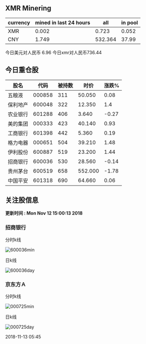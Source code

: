 ## XMR Minering

|currency|mined in last 24 hours|all|in pool|
|---|---|---|---|
|XMR|0.002|0.723|0.052|
|CNY|1.749|532.364|37.99|

今日美元对人民币 6.96	今日xmr对人民币736.44


## 今日重仓股 

|股名|代码|被持数|时价|涨跌%|
|---|---|---|---|---|
|五粮液|000858|311|50.050|0.08|
|保利地产|600048|322|12.350|1.4|
|农业银行|601288|406|3.640|-0.27|
|美的集团|000333|423|40.140|0.93|
|工商银行|601398|442|5.360|0.19|
|格力电器|000651|504|39.210|1.48|
|伊利股份|600887|519|23.200|1.44|
|招商银行|600036|530|28.560|-0.14|
|贵州茅台|600519|658|552.000|-1.78|
|中国平安|601318|690|64.660|0.06|

## 关注股信息
**更新时间 : Mon Nov 12 15:00:13 2018**
### 招商银行 
分时k线

![600036min](http://image.sinajs.cn/newchart/min/n/sh600036.gif)

日k线

![600036day](http://image.sinajs.cn/newchart/daily/n/sh600036.gif)

### 京东方Ａ 
分时k线

![000725min](http://image.sinajs.cn/newchart/min/n/sz000725.gif)

日k线

![000725day](http://image.sinajs.cn/newchart/daily/n/sz000725.gif)

2018-11-13 05:45